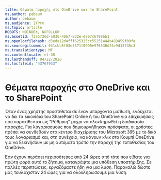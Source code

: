 ```yaml
---
title: Θέματα παροχής στο OneDrive και το SharePoint
ms.author: pebaum
author: pebaum
ms.audience: ITPro
ms.topic: article
ROBOTS: NOINDEX, NOFOLLOW
ms.assetid: f3a5720d-a030-40b7-832e-d7e7c6799bb1
ms.openlocfilehash: d3eda12d4fff625325cc55251444b489459f09fa
ms.sourcegitcommit: 631cbb5f03e5371f0995e976536d24e9d13746c3
ms.translationtype: MT
ms.contentlocale: el-GR
ms.lasthandoff: 04/22/2020
ms.locfileid: "43767933"
---
```

# <a name="provisioning-issues-in-onedrive-and-sharepoint"></a>Θέματα παροχής στο OneDrive και το SharePoint

Όταν ένας χρήστης προστίθεται σε έναν υπάρχοντα μισθωτή, ενδέχεται να δει τα εικονίδια του SharePoint Online ή του OneDrive για επιχειρήσεις που παρατίθενται ως "Ρύθμιση" μέχρι να ολοκληρωθεί η διαδικασία παροχής. Για λογαριασμούς που δημιουργήθηκαν πρόσφατα, οι χρήστες πρέπει να συνδεθούν στο κέντρο διαχείρισης του Microsoft 365 με το δικό τους λογαριασμό και, στη συνέχεια, να κάνουν κλικ στο Κουμπί OneDrive για να ξεκινήσουν με μη αυτόματο τρόπο την παροχή της τοποθεσίας του OneDrive.
  
Εάν έχουν περάσει περισσότερες από 24 ώρες από τότε που είδατε για πρώτη φορά αυτό το ζήτημα, καταγράψτε μια υπόθεση υποστήριξης. Σε πολλές περιπτώσεις, εργαζόμαστε ήδη για μια λύση. Παρακαλώ δώστε μας τουλάχιστον 24 ώρες για να ολοκληρώσουμε μια λύση.
  